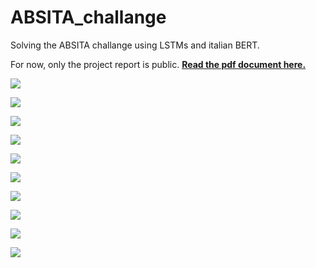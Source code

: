 # ABSITA_challange
Solving the ABSITA challange using LSTMs and italian BERT.

For now, only the project report is public. [**Read the pdf document here.**](./ABSITA_Lusiani_Bersani.pdf)

![](./report_as_images/ABSITA_Lusiani_Bersani-page-001.jpg)

![](./report_as_images/ABSITA_Lusiani_Bersani-page-002.jpg)

![](./report_as_images/ABSITA_Lusiani_Bersani-page-003.jpg)

![](./report_as_images/ABSITA_Lusiani_Bersani-page-004.jpg)

![](./report_as_images/ABSITA_Lusiani_Bersani-page-005.jpg)

![](./report_as_images/ABSITA_Lusiani_Bersani-page-006.jpg)

![](./report_as_images/ABSITA_Lusiani_Bersani-page-007.jpg)

![](./report_as_images/ABSITA_Lusiani_Bersani-page-008.jpg)

![](./report_as_images/ABSITA_Lusiani_Bersani-page-009.jpg)

![](./report_as_images/ABSITA_Lusiani_Bersani-page-010.jpg)
